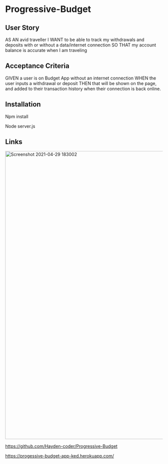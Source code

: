 # Progressive-Budget

## User Story
AS AN avid traveller
I WANT to be able to track my withdrawals and deposits with or without a data/internet connection
SO THAT my account balance is accurate when I am traveling


## Acceptance Criteria
GIVEN a user is on Budget App without an internet connection
WHEN the user inputs a withdrawal or deposit
THEN that will be shown on the page, and added to their transaction history when their connection is back online.

## Installation
Npm install

Node server.js

## Links 

<img width="922" alt="Screenshot 2021-04-29 183002" src="https://user-images.githubusercontent.com/74078719/116641438-9a240980-a921-11eb-9bb6-5464b2fd69c8.png">

https://github.com/Hayden-coder/Progressive-Budget

https://progessive-budget-app-ked.herokuapp.com/

